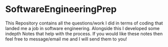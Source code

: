 # SoftwareEngineeringPrep
This Repository contains all the questions/work I did in terms of coding that landed me a job in software engineering. Alongside this I developed some indepth Notes that help with the process. If you would like these notes then feel free to message/email me and I will send them to you!
